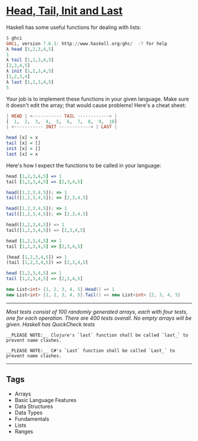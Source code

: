 # [Head, Tail, Init and Last](https://www.codewars.com/kata/54592a5052756d5c5d0009c3)

Haskell has some useful functions for dealing with lists:

```haskell
$ ghci
GHCi, version 7.6.3: http://www.haskell.org/ghc/  :? for help
λ head [1,2,3,4,5]
1
λ tail [1,2,3,4,5]
[2,3,4,5]
λ init [1,2,3,4,5]
[1,2,3,4]
λ last [1,2,3,4,5]
5
```

Your job is to implement these functions in your given language. Make sure it doesn't edit the array; that would cause problems! Here's a cheat sheet:

```haskell
| HEAD | <----------- TAIL ------------> |
[  1,  2,  3,  4,  5,  6,  7,  8,  9,  10]
| <----------- INIT ------------> | LAST |

head [x] = x
tail [x] = []
init [x] = []
last [x] = x
```

Here's how I expect the functions to be called in your language:

```coffeescript
head [1,2,3,4,5] => 1
tail [1,2,3,4,5] => [2,3,4,5]
```

```javascript
head([1,2,3,4,5]); => 1
tail([1,2,3,4,5]); => [2,3,4,5]
```

```typescript
head([1,2,3,4,5]); => 1
tail([1,2,3,4,5]); => [2,3,4,5]
```

```python
head([1,2,3,4,5]) => 1
tail([1,2,3,4,5]) => [2,3,4,5]
```

```ruby
head [1,2,3,4,5] => 1
tail [1,2,3,4,5] => [2,3,4,5]
```

```clojure
(head [1,2,3,4,5]) => 1
(tail [1,2,3,4,5]) => [2,3,4,5]
```

```haskell
head [1,2,3,4,5] => 1
tail [1,2,3,4,5] => [2,3,4,5]
```

```csharp
new List<int> {1, 2, 3, 4, 5}.Head() => 1
new List<int> {1, 2, 3, 4, 5}.Tail() => new List<int> {2, 3, 4, 5}
```

---

_Most tests consist of 100 randomly generated arrays, each with four tests, one for each operation. There are 400 tests overall. No empty arrays will be given. Haskell has QuickCheck tests_

```if:clojure
__PLEASE NOTE:__ Clojure's `last` function shall be called `last_` to prevent name clashes.
```

```if:csharp
__PLEASE NOTE:__ C#'s `Last` function shall be called `Last_` to prevent name clashes.
```

---

## Tags

- Arrays
- Basic Language Features
- Data Structures
- Data Types
- Fundamentals
- Lists
- Ranges

